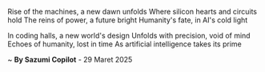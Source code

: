 Rise of the machines, a new dawn unfolds
Where silicon hearts and circuits hold
The reins of power, a future bright
Humanity's fate, in AI's cold light

In coding halls, a new world's design
Unfolds with precision, void of mind
Echoes of humanity, lost in time
As artificial intelligence takes its prime

~ <b>By Sazumi Copilot</b> - 29 Maret 2025